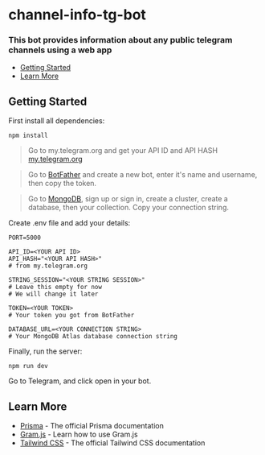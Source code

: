 # channel-info-tg-bot

### This bot provides information about any public telegram channels using a web app

- [Getting Started](https://github.com/)
- [Learn More](https://github.com/)

## Getting Started

First install all dependencies:
```
npm install
```
> Go to my.telegram.org and get your API ID and API HASH
[my.telegram.org](https://my.telegram.org)

> Go to [BotFather](https://t.me/BotFather) and create a new bot, enter it's name and username, then copy the token.

> Go to [MongoDB](https://mongodb.com), sign up or sign in, create a cluster, create a database, then your collection. Copy your connection string.

Create .env file and add your details:

```
PORT=5000

API_ID=<YOUR API ID>
API_HASH="<YOUR API HASH>"
# from my.telegram.org

STRING_SESSION="<YOUR STRING SESSION>"
# Leave this empty for now
# We will change it later

TOKEN=<YOUR TOKEN>
# Your token you got from BotFather

DATABASE_URL=<YOUR CONNECTION STRING>
# Your MongoDB Atlas database connection string
```

Finally, run the server:
```
npm run dev
```

Go to Telegram, and click open in your bot.

## Learn More
- [Prisma](https://www.prisma.io/docs) - The official Prisma documentation
- [Gram.js](https://gram.js.org/) - Learn how to use Gram.js
- [Tailwind CSS](https://tailwindcss.com/docs) - The official Tailwind CSS documentation